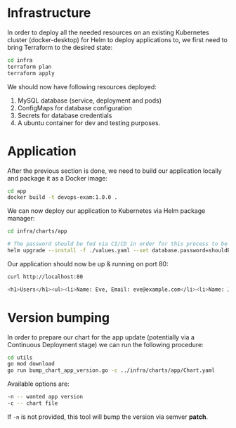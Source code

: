 # Infrastructure
In order to deploy all the needed resources on an existing Kubernetes cluster (docker-desktop) for Helm to deploy applications to, we first need to bring Terraform to the desired state:

```sh
cd infra
terraform plan
terraform apply
```

We should now have following resources deployed:

1. MySQL database (service, deployment and pods)
2. ConfigMaps for database configuration
3. Secrets for database credentials
4. A ubuntu container for dev and testing purposes.

# Application
After the previous section is done, we need to build our application locally and package it as a Docker image:

```sh
cd app
docker build -t devops-exam:1.0.0 .
```

We can now deploy our application to Kubernetes via Helm package manager:

```sh
cd infra/charts/app

# The password should be fed via CI/CD in order for this process to be secure
helm upgrade --install -f ./values.yaml --set database.password=shouldBeChanged app-dev .
```

Our application should now be up & running on port 80:

```sh
curl http://localhost:80

<h1>Users</h1><ul><li>Name: Eve, Email: eve@example.com</li><li>Name: John, Email: john@example.com</li></ul>
```

# Version bumping
In order to prepare our chart for the app update (potentially via a Continuous Deployment stage) we can run the following procedure:

```sh
cd utils
go mod download
go run bump_chart_app_version.go -c ../infra/charts/app/Chart.yaml
```

Available options are:

```sh
-n -- wanted app version
-c -- chart file
```

If `-n` is not provided, this tool will bump the version via semver **patch**.